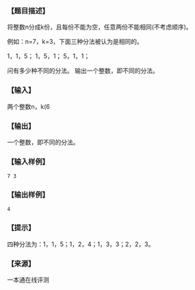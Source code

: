### 【题目描述】

将整数n分成k份，且每份不能为空，任意两份不能相同(不考虑顺序)。

例如：n=7，k=3，下面三种分法被认为是相同的。

1，1，5； 1，5，1； 5，1，1；

问有多少种不同的分法。 输出一个整数，即不同的分法。

### 【输入】

两个整数n，k(6

### 【输出】

一个整数，即不同的分法。

### 【输入样例】

```
7 3
```

### 【输出样例】

```
4
```

### 【提示】

四种分法为：1，1，5；1，2，4；1，3，3；2，2，3。


 ### 【来源】

 一本通在线评测 